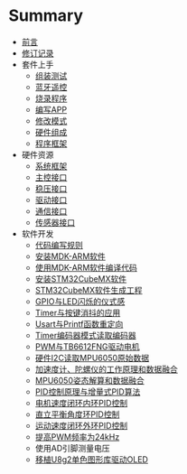 # Summary

* [前言](README.md)
* [修订记录](A13.md)
* 套件上手
    * [组装测试](A09.md)
    * [蓝牙遥控](A15.md)
    * [烧录程序](A06.md)
    * [编写APP](A18.md)
    * [修改模式](A29.md)
    * [硬件组成](B04.md)
    * [程序框架](A19.md)
* 硬件资源
    * [系统框架](B22.md)
    * [主控接口](B06.md)
    * [稳压接口](B09.md)
    * [驱动接口](B12.md)
    * [通信接口](A20.md)
    * [传感器接口](B23.md)
* 软件开发
    * [代码编写规则](F03.md)
    * [安装MDK-ARM软件](A07.md)
    * [使用MDK-ARM软件编译代码](A02.md)
    * [安装STM32CubeMX软件](A08.md)
    * [STM32CubeMX软件生成工程](A21.md)
    * [GPIO与LED闪烁的仪式感](A11.md)
    * [Timer与按键消抖的应用](A22.md)
    * [Usart与Printf函数重定向](A23.md)
    * [Timer编码器模式读取编码器](A24.md)
    * [PWM与TB6612FNG驱动电机](A25.md)
    * [硬件I2C读取MPU6050原始数据](A26.md)
    * [加速度计、陀螺仪的工作原理和数据融合](B07.md)
    * [MPU6050姿态解算和数据融合](A27.md)
    * [PID控制原理与增量式PID算法](E08.md)
    * [电机速度闭环内环PID控制](A28.md)
    * [直立平衡角度环PID控制](E02.md)
    * [运动速度闭环外环PID控制](E03.md)
    * [提高PWM频率为24kHz](E10.md)
    * 使用AD引脚测量电压
    * [移植U8g2单色图形库驱动OLED](E11.md)

